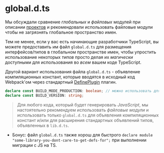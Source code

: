 # global.d.ts

Мы обсуждали сравнение *глобальных* и *файловых* модулей при описании [проектов](./modules.md) и рекомендовали использовать файловые модули чтобы не загрязнять глобальное пространство имен.

Тем не менее, если у вас есть начинающие разработчики TypeScript, вы можете предоставить им файл `global.d.ts` для размещения интерфейсов/типов в глобальном пространстве имен, чтобы упростить использование некоторых *типов* просто делая их *магически* доступными для использования во *всем* вашем коде TypeScript.

Другой вариант использования файла `global.d.ts` - объявление компиляционных констант, которые вводятся в исходный код Webpack'ом через стандартный [DefinePlugin](https://webpack.js.org/plugins/define-plugin/) плагин.

```ts
declare const BUILD_MODE_PRODUCTION: boolean; // можно использовать для компиляции с условием
declare const BUILD_VERSION: string;
```

> Для любого кода, который будет генерировать *JavaScript*, мы настоятельно рекомендуем использовать *файловые модули* и использовать только `global.d.ts` для объявления компиляционных констант и/или для расширения стандартных объявлений типов, объявленных в `lib.d.ts`.

* Бонус: файл `global.d.ts` также хорош для быстрого `declare module "some-library-you-dont-care-to-get-defs-for";` при выполнении миграции с JS на TS.

